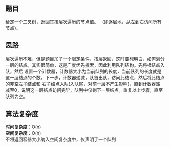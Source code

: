## 题目
给定一个二叉树，返回其按层次遍历的节点值。 （即逐层地，从左到右访问所有节点）。
## 思路
层次遍历不难，但是题目加了一个限定条件，按层返回，这时要想明白，如何划分一层的结点。其实很简单，这是广度优先搜索，因此利用队列结构。先将根结点入队，然后
设置一个计数器，计数器大小为当前队列的长度，当前队列的长度就是这一层结点的个数。下一步，计数器递减，队首出队，访问此结点，然后将此结点的非空左子结点和
右子结点入队(入队尾，对前一层不产生影响)，直到计数器递减至0，说明这一层结点访问完毕，队列中仅剩下一层结点。重复以上步骤，直至队列为空。
## 算法复杂度
**时间复杂度**：O(n)  
**空间复杂度**：O(n)  
不将返回容器大小纳入空间复杂度中，仅声明了一个队列
